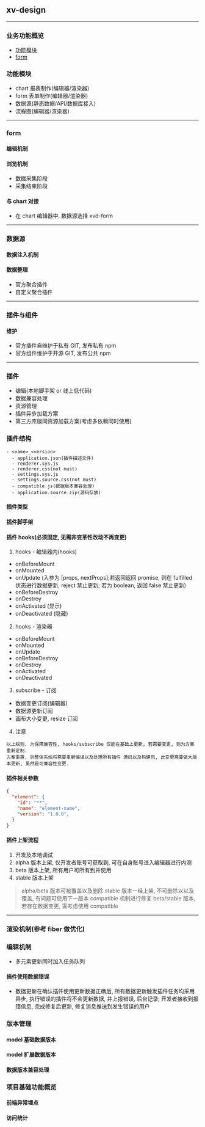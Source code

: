 ## xv-design

---

### 业务功能概览

- [功能模块](#功能模块)
- [form](#form)

### 功能模块

- chart 报表制作(编辑器/渲染器)
- form 表单制作(编辑器/渲染器)
- 数据源(静态数据/API/数据库接入)
- 流程图(编辑器/渲染器)

---

### form

#### 编辑机制

#### 浏览机制

- 数据采集阶段
- 采集结束阶段

#### 与 chart 对接

- 在 chart 编辑器中, 数据源选择 xvd-form

---

### 数据源

#### 数据注入机制

#### 数据整理

- 官方聚合插件
- 自定义聚合插件

---

### 插件与组件

#### 维护

- 官方插件自维护于私有 GIT, 发布私有 npm
- 官方组件维护于开源 GIT, 发布公共 npm

---

### 插件

- 编辑(本地脚手架 or 线上低代码)
- 数据兼容处理
- 资源管理
- 插件异步加载方案
- 第三方库版同资源加载方案(考虑多依赖同时使用)

### 插件结构

```
- <name>_<version>
  - application.json(插件描述文件)
  - renderer.sys.js
  - renderer.css(not must)
  - settings.sys.js
  - settings.source.css(not must)
  - compatible.js(数据版本兼容处理)
  - application.source.zip(源码存放)
```

#### 插件类型

#### 插件脚手架

#### 插件 hooks(必须固定, 无需非变革性改动不再变更)

1. hooks - 编辑器内(hooks)

- onBeforeMount
- onMounted
- onUpdate (入参为 [props, nextProps];若返回返回 promise, 则在 fulfilled 状态进行数据更新, reject 禁止更新; 若为 boolean, 返回 false 禁止更新)
- onBeforeDestroy
- onDestroy
- onActivated (显示)
- onDeactivated (隐藏)

2. hooks - 渲染器

- onBeforeMount
- onMounted
- onUpdate
- onBeforeDestroy
- onDestroy
- onActivated
- onDeactivated

3. subscribe - 订阅

- 数据变更订阅(编辑器)
- 数据源更新订阅
- 画布大小变更, resize 订阅

4. 注意

```
以上规则, 为保障兼容性, hooks/subscribe 仅能在基础上更新, 若需要变更, 则为方案重新定制.
方案重置, 则整体系统将需要重新编译以及处理所有插件 源码以及构建包, 此变更需要做大版本更新, 虽然是可兼容性变更.
```

#### 插件相关参数

```json
{
  "element": {
    "id": "**",
    "name": "element-name",
    "version": "1.0.0",
  }
}
```

#### 插件上架流程

1. 开发及本地调试
2. alpha 版本上架, 仅开发者账号可获取到, 可在自身账号进入编辑器进行内测
3. beta 版本上架, 所有用户可所有到并使用
4. stable 版本上架

> alpha/beta 版本可被覆盖以及删除
> stable 版本一经上架, 不可删除以以及覆盖, 有问题可使用下一版本 compatible 机制进行修复
> beta/stable 版本, 若存在数据变更, 需考虑使用 compatible

---

### 渲染机制(参考 fiber 做优化)


### 编辑机制

- 多元素更新同时加入任务队列

#### 插件使用数据错误

- 数据更新在确认插件使用更新数据正确后, 所有数据更新触发插件任务均采用异步, 执行错误的插件将不会更新数据, 并上报错误, 后台记录; 开发者接收到报错信息, 完成修复后更新, 修复消息推送到发生错误的用户

### 版本管理

#### model 基础数据版本

#### model 扩展数据版本

#### 数据版本兼容处理

### 项目基础功能概览

#### 前端异常埋点

#### 访问统计